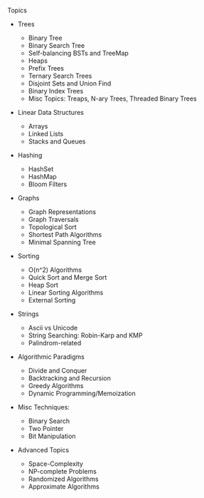 Topics

* Trees
  * Binary Tree
  * Binary Search Tree
  * Self-balancing BSTs and TreeMap
  * Heaps
  * Prefix Trees
  * Ternary Search Trees
  * Disjoint Sets and Union Find
  * Binary Index Trees
  * Misc Topics: Treaps, N-ary Trees, Threaded Binary Trees

* Linear Data Structures
  * Arrays
  * Linked Lists
  * Stacks and Queues

* Hashing
  * HashSet
  * HashMap
  * Bloom Filters

* Graphs
  * Graph Representations
  * Graph Traversals
  * Topological Sort
  * Shortest Path Algorithms
  * Minimal Spanning Tree

* Sorting
  * O(n^2) Algorithms
  * Quick Sort and Merge Sort
  * Heap Sort
  * Linear Sorting Algorithms
  * External Sorting

* Strings
  * Ascii vs Unicode
  * String Searching: Robin-Karp and KMP
  * Palindrom-related

* Algorithmic Paradigms
  * Divide and Conquer
  * Backtracking and Recursion
  * Greedy Algorithms
  * Dynamic Programming/Memoization

* Misc Techniques:
  * Binary Search
  * Two Pointer
  * Bit Manipulation

* Advanced Topics
  * Space-Complexity
  * NP-complete Problems
  * Randomized Algorithms
  * Approximate Algorithms
